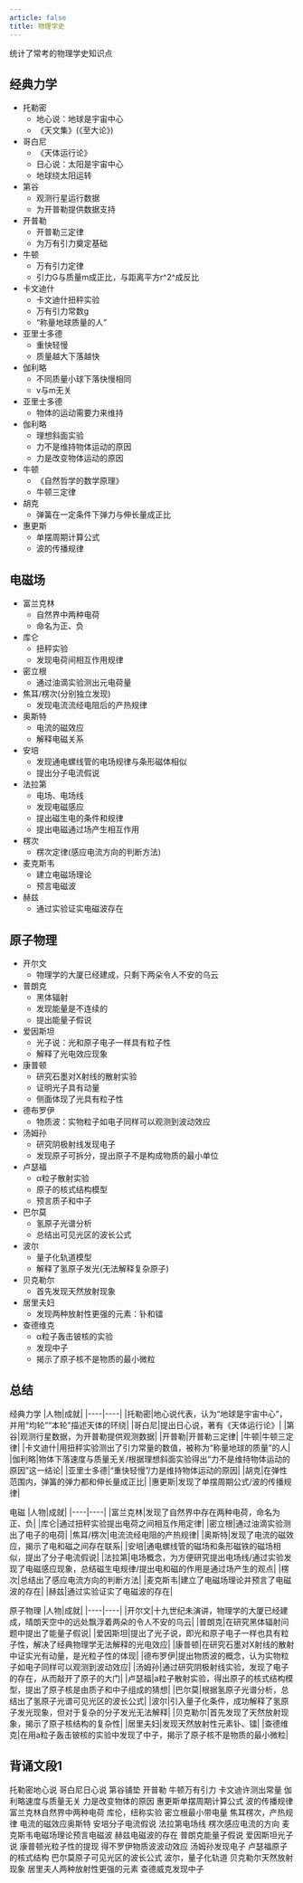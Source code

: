```yaml
---
article: false
title: 物理学史
---
```


统计了常考的物理学史知识点
<!-- more -->

## 经典力学

- 托勒密
    - 地心说：地球是宇宙中心
    - 《天文集》(《至大论》)
- 哥白尼
    - 《天体运行论》
    - 日心说：太阳是宇宙中心
    - 地球绕太阳运转
- 第谷
    - 观测行星运行数据
    - 为开普勒提供数据支持
- 开普勒
    - 开普勒三定律
    - 为万有引力奠定基础
- 牛顿
    - 万有引力定律
    - 引力G与质量m成正比，与距离平方r^2^成反比
- 卡文迪什
    - 卡文迪什扭秤实验
    - 万有引力常数g
    - “称量地球质量的人”
- 亚里士多德
    - 重快轻慢
    - 质量越大下落越快
- 伽利略
    - 不同质量小球下落快慢相同
    - v与m无关
- 亚里士多德
    - 物体的运动需要力来维持
- 伽利略
    - 理想斜面实验
    - 力不是维持物体运动的原因
    - 力是改变物体运动的原因
- 牛顿
    - 《自然哲学的数学原理》
    - 牛顿三定律
- 胡克
    - 弹簧在一定条件下弹力与伸长量成正比
- 惠更斯
    - 单摆周期计算公式
    - 波的传播规律

## 电磁场

- 富兰克林
    - 自然界中两种电荷
    - 命名为正、负
- 库仑
    - 扭秤实验
    - 发现电荷间相互作用规律
- 密立根
    - 通过油滴实验测出元电荷量
- 焦耳/楞次(分别独立发现)
    - 发现电流流经电阻后的产热规律
- 奥斯特
    - 电流的磁效应
    - 解释电磁关系
- 安培
    - 发现通电螺线管的电场规律与条形磁体相似
    - 提出分子电流假说
- 法拉第
    - 电场、电场线
    - 发现电磁感应
    - 提出磁生电的条件和规律
    - 提出电磁通过场产生相互作用
- 楞次
    - 楞次定律(感应电流方向的判断方法)
- 麦克斯韦
    - 建立电磁场理论
    - 预言电磁波
- 赫兹
    - 通过实验证实电磁波存在

## 原子物理

- 开尔文
    - 物理学的大厦已经建成，只剩下两朵令人不安的乌云
- 普朗克
    - 黑体辐射
    - 发现能量是不连续的
    - 提出能量子假说
- 爱因斯坦
    - 光子说：光和原子电子一样具有粒子性
    - 解释了光电效应现象
- 康普顿
    - 研究石墨对X射线的散射实验
    - 证明光子具有动量
    - 侧面体现了光具有粒子性
- 德布罗伊
    - 物质波：实物粒子如电子同样可以观测到波动效应
- 汤姆孙
    - 研究阴极射线发现电子
    - 发现原子可拆分，提出原子不是构成物质的最小单位
- 卢瑟福
    - α粒子散射实验
    - 原子的核式结构模型
    - 预言质子和中子
- 巴尔莫
    - 氢原子光谱分析
    - 总结出可见光区的波长公式
- 波尔
    - 量子化轨道模型
    - 解释了氢原子发光(无法解释复杂原子)
- 贝克勒尔
    - 首先发现天然放射现象
- 居里夫妇
    - 发现两种放射性更强的元素：钋和镭
- 查德维克
    - α粒子轰击铍核的实验
    - 发现中子
    - 揭示了原子核不是物质的最小微粒

## 总结
经典力学
|人物|成就|
|----|----|
|托勒密|地心说代表，认为“地球是宇宙中心”，并用“均轮”“本轮”描述天体的环绕|
|哥白尼|提出日心说，著有《天体运行论》|
|第谷|观测行星数据，为开普勒提供观测数据|
|开普勒|开普勒三定律|
|牛顿|牛顿三定律|
|卡文迪什|用扭秤实验测出了引力常量的数值，被称为“称量地球的质量”的人|
|伽利略|物体下落速度与质量无关/根据理想斜面实验得出“力不是维持物体运动的原因”这一结论|
|亚里士多德|“重快轻慢”/力是维持物体运动的原因|
|胡克|在弹性范围内，弹簧的弹力都和伸长量成正比|
|惠更斯|发现了单摆周期公式/波的传播规律|

电磁
|人物|成就|
|----|----|
|富兰克林|发现了自然界中存在两种电荷，命名为正、负|
|库仑|通过扭秤实验提出电荷之间相互作用定律|
|密立根|通过油滴实验测出了电子的电荷|
|焦耳/楞次|电流流经电阻的产热规律|
|奥斯特|发现了电流的磁效应，揭示了电和磁之间存在联系|
|安培|通电螺线管的磁场和条形磁铁的磁场相似，提出了分子电流假说|
|法拉第|电场概念，为方便研究提出电场线/通过实验发现了电磁感应现象，总结磁生电规律/提出电和磁的作用是通过场产生的观点|
|楞次|总结出了感应电流方向的判断方法|
|麦克斯韦|建立了电磁场理论并预言了电磁波的存在|
|赫兹|通过实验证实了电磁波的存在|

原子物理
|人物|成就|
|----|----|
|开尔文|十九世纪未演讲，物理学的大厦已经建成，晴朗天空中的远处飘浮着两朵的令人不安的乌云|
|普朗克|在研究黑体辐射问题中提出了能量子假说|
|爱因斯坦|提出了光子说，即光和原子电子一样也具有粒子性，解决了经典物理学无法解释的光电效应|
|康普顿|在研究石墨对X射线的散射中证实光有动量，是光粒子性的体现|
|德布罗伊|提出物质波的概念，认为实物粒子如电子同样可以观测到波动效应|
|汤姆孙|通过研究阴极射线实验，发现了电子的存在，从而敲开了原子的大门|
|卢瑟福|a粒子散射实验，得出原子的核式结构模型，提出了原子核是由质子和中子组成的猜想|
|巴尔莫|根据氢原子光谱分析，总结出了氢原子光谱可见光区的波长公式|
|波尔|引入量子化条件，成功解释了氢原子发光现象，但对于复杂的分子发光无法解释|
|贝克勒尔|首先发现了天然放射现象，揭示了原子核结构的复杂性|
|居里夫妇|发现天然放射性元素钋、镭|
|查德维克|在用a粒子轰击铍核的实验中发现了中子，揭示了原子核不是物质的最小微粒|

## 背诵文段1

托勒密地心说
哥白尼日心说
第谷铺垫 开普勒
牛顿万有引力
卡文迪许测出常量
伽利略速度与质量无关 力是改变物体的原因
惠更斯单摆周期计算公式 波的传播规律
富兰克林自然界中两种电荷
库伦，纽称实验
密立根最小带电量
焦耳楞次，产热规律
电流的磁效应奥斯特
安培分子电流假说
法拉第电场线
楞次感应电流的方向
麦克斯韦电磁场理论预言电磁波
赫兹电磁波的存在
普朗克能量子假说
爱因斯坦光子说
康普顿光粒子性的提现
得不罗伊物质波波动效应
汤姆孙发现电子
卢瑟福原子的核式结构
巴尔莫原子可见光区的波长公式
波尔，量子化轨道
贝克勒尔天然放射现象
居里夫人两种放射性更强的元素
查德威克发现中子